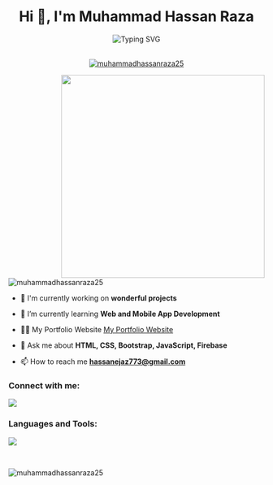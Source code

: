 <h1 align="center">Hi 👋, I'm Muhammad Hassan Raza</h1>
<!-- <h3 align="center">A passionate front end developer from Pakistan</h3> -->

<div align='center'><img align="center" src="https://readme-typing-svg.herokuapp.com?font=Fira+Code&weight=600&size=24&duration=3500&pause=500&color=151CF7&center=true&vCenter=true&width=435&lines=Front+End+Developer+;Web+Designer+;" alt="Typing SVG" /></div>

<br>
<p align="center"> <a href="https://github.com/ryo-ma/github-profile-trophy"><img src="https://github-profile-trophy.vercel.app/?username=muhammadhassanraza25" alt="muhammadhassanraza25" /></a> </p>
 
 <img align="right" width="400" src="https://miro.medium.com/v2/resize:fit:1358/1*zVnWJtyGOX_kUIDm6ccCfQ.gif">

<p align="left"> <img src="https://komarev.com/ghpvc/?username=muhammadhassanraza25&label=Profile%20views&color=0e75b6&style=flat" alt="muhammadhassanraza25" /> </p>


- 🔭 I'm currently working on **wonderful projects**

- 🌱 I’m currently learning **Web and Mobile App Development**
 
- 👨‍💻 My Portfolio Website [My Portfolio Website](https://muhammadhassanraza25.github.io/My-Portfolio-Website/)

- 💬 Ask me about **HTML, CSS, Bootstrap, JavaScript, Firebase**

- 📫 How to reach me **hassanejaz773@gmail.com**

<h3 align="left">Connect with me:</h3>
<p align="left">
<a href="https://www.linkedin.com/in/muhammad-hassan-raza-aab5402b7/" target="blank"><img src="https://skillicons.dev/icons?i=linkedin" /></a>
</p>

<h3 align="left">Languages and Tools:</h3>
<p align='left'>
    <img src="https://skillicons.dev/icons?i=html,css,bootstrap,js,git,github,tailwind,firebase,react" />
</p>

<br>
<p><img align="left" src="https://github-readme-stats.vercel.app/api/top-langs?username=muhammadhassanraza25&show_icons=true&locale=en&layout=compact" alt="muhammadhassanraza25" /></p>
<!-- <a href="https://github.com/muhammadhassanraza25/github-readme-stats"><img alt="muhammadhassanraza25's Top Languages" src="https://denvercoder1-github-readme-stats.vercel.app/api/top-langs/?username=muhammadhassanraza25&langs_count=8&layout=compact&theme=bg_color=bg_color=FFFFF&title_color=FFA500&icon_color=000" height="192px"/></a>
 -->

